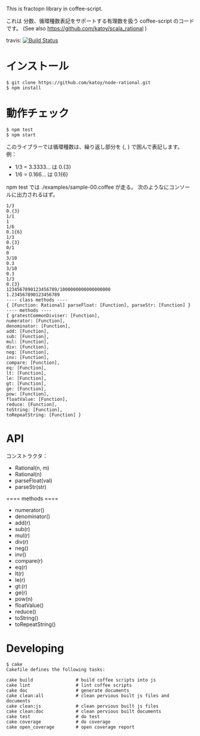 
This is fractopn library in coffee-script.

これは 分数、循環種数表記をサポートする有理数を扱う coffee-script のコードです。
(See also https://github.com/katoy/scala_rational )

travis: [![Build Status](https://travis-ci.org/katoy/node-rational.png?branch=master)](https://travis-ci.org/katoy/node-rational)

インストール
============

    $ git clone https://github.com/katoy/node-rational.git
	$ npm install

動作チェック
=============

    $ npm test
	$ npm start

このライブラーでは循環種数は、繰り返し部分を {, } で囲んで表記します。
例：
- 1/3 = 3.3333... は 0.{3}
- 1/6 = 0.166... は 0.1{6}

npm test では ./examples/sample-00.coffee が走る。
次のようなにコンソールに出力されるはず。


    1/3
    0.{3}
    1/1
    1
    1/6
    0.1{6}
    1/3
    0.{3}
    0/1
    0
    3/10
    0.3
    3/10
    0.3
    1/3
    0.{3}
    1234567890123456789/1000000000000000000
    1.234567890123456789
    ---- class methods ----
    { [Function: Rational] parseFloat: [Function], parseStr: [Function] }
    ---- methods ----
    { gratestCommonDiviser: [Function],
    numerator: [Function],
    denominator: [Function],
    add: [Function],
    sub: [Function],
    mul: [Function],
    div: [Function],
    neg: [Function],
    inv: [Function],
    compare: [Function],
    eq: [Function],
    lt: [Function],
    le: [Function],
    gt: [Function],
    ge: [Function],
    pow: [Function],
    floatValue: [Function],
    reduce: [Function],
    toString: [Function],
    toRepeatString: [Function] }
									  
API
====
コンストラクタ：
- Rational(n, m)
- Rational(n)
- parseFloat(val)
- parseStr(str)

==== methods ====
- numerator()
- denominator()
- add(r)
- sub(r)
- mul(r)
- div(r)
- neg()
- inv()
- compare(r)
- eq(r)
- lt(r)
- le(r)
- gt:(r)
- ge(r)
- pow(n)
- floatValue()
- reduce()
- toString()
- toRepeatString()


Developing
===========



    $ cake
    Cakefile defines the following tasks:
    
    cake build                # build coffee scripts into js
    cake lint                 # lint coffee scripts
    cake doc                  # generate documents
    cake clean:all            # clean pervious built js files and documents
    cake clean:js             # clean pervious built js files
    cake clean:doc            # clean pervious built documents
    cake test                 # do test
    cake coverage             # do coverage
    cake open_coverage        # open coverage report




